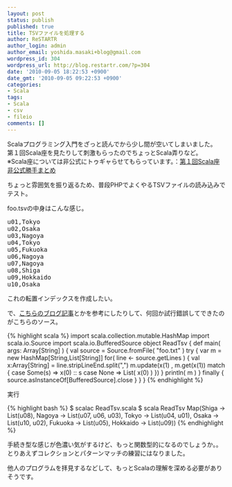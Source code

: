 ```yaml
---
layout: post
status: publish
published: true
title: TSVファイルを処理する
author: ReSTARTR
author_login: admin
author_email: yoshida.masaki+blog@gmail.com
wordpress_id: 304
wordpress_url: http://blog.restartr.com/?p=304
date: '2010-09-05 18:22:53 +0900'
date_gmt: '2010-09-05 09:22:53 +0900'
categories:
- Scala
tags:
- Scala
- csv
- fileio
comments: []
---
```

<p>Scalaプログラミング入門をざっと読んでから少し間が空いてしまいました。<br />
第１回Scala座を見たりして刺激もらったのでちょっとScala弄りなど。<br />
※Scala座については非公式にトゥギャらせてもらっています。：<a href="http://togetter.com/li/47287">第１回Scala座非公式勝手まとめ</a></p>
<p>ちょっと雰囲気を振り返るため、普段PHPでよくやるTSVファイルの読み込みでテスト。</p>
<p>foo.tsvの中身はこんな感じ。</p>
<pre class="brush:c">
u01,Tokyo
u02,Osaka
u03,Nagoya
u04,Tokyo
u05,Fukuoka
u06,Nagoya
u07,Nagoya
u08,Shiga
u09,Hokkaido
u10,Osaka
</pre>
<p>これの転置インデックスを作成したい。</p>
<p>で、<a href="http://rainyday.blog.so-net.ne.jp/2007-12-01">こちらのブログ記事</a>とかを参考にしたりして、何回か試行錯誤してできたのがこちらのソース。</p>

{% highlight scala %}
import scala.collection.mutable.HashMap
import scala.io.Source
import scala.io.BufferedSource
object ReadTsv 
{
  def main( args: Array[String] ) 
  {
    val source = Source.fromFile( "foo.txt" )
    try {
      var m = new HashMap[String,List[String]]
      for( line <- source.getLines ) {
        val x:Array[String] = line.stripLineEnd.split(",")
        m.update(x(1) , m.get(x(1)) match {
          case Some(s) => x(0) :: s
          case None    => List( x(0) )
        })
      }
      println( m )
    } finally {
      source.asInstanceOf[BufferedSource].close
    }
  }
}
{% endhighlight %}
<p>実行</p>
{% highlight bash %}
$ scalac ReadTsv.scala
$ scala ReadTsv
Map(Shiga -> List(u08), Nagoya -> List(u07, u06, u03), Tokyo -> List(u04, u01), Osaka -> List(u10, u02), Fukuoka -> List(u05), Hokkaido -> List(u09))
{% endhighlight %}
<p>手続き型な感じが色濃い気がするけど、もっと関数型的になるのでしょうか。。<br />
とりあえずコレクションとパターンマッチの練習にはなりました。</p>
<p>他人のプログラムを拝見するなどして、もっとScalaの理解を深める必要がありそうです。</p>
